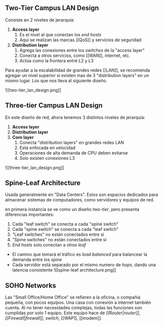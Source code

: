 
## Two-Tier Campus LAN Design

Consiste en 2 niveles de jerarquía:
1. **Access layer**
	1. Es el nivel al que conectan los *end hosts*
	2. Aquí se realizan las marcas [[QoS]] y servicios de seguridad
2. **Distribution layer**
	1. Agrega las conexiones entre los *switches* de la "access layer"
	2. Conecta a otros servicios, como [[WAN]], internet, etc.
	3. Actúa como la frontera entré L2 y L3

Para ayudar a la escalabilidad de grandes redes [[LAN]], se recomienda agregar un nivel superior si existen mas de 3 "distribution layers" en un mismo lugar. Los que nos lleva al siguiente diseño.

![[two-tier_lan_design.png]]

## Three-tier Campus LAN Design

En este diseño de red, ahora tenemos 3 distintos niveles de jerarquía:
1. **Access layer**
2. **Distribution layer**
3. **Core layer**
	1. Conecta "distribution layers" en grandes redes LAN
	2. Está enfocada en velocidad
	3. Operaciones de alta demanda de CPU deben evitarse
	4. Solo existen conexiones L3

![[three-tier_lan_design.png]]



## Spine-Leaf Architecture

Usada generalmente en "Data Centers". Estos son espacios dedicados para almacenar sistemas de computadores, como servidores y equipos de red.

en primera instancia se ve como un diseño *two-tier*, pero presenta diferencias importantes:
1. Cada "leaf switch" se conecta a cada "spine switch"
2. Cada "spine switch" se conecta a cada "leaf switch"
3. "Leaf switches" no están conectados entre si
4. "Spine switches" no están conectados entre si
5. *End hosts* solo conectan a otros *leaf*

- El camino que tomará el tráfico es *load balanced* para balancear la demanda entre los *spine*
- Cada servidor está separado por el mismo numero de *hops*, dando una latencia consistente
![[spine-leaf architecture.png]]


## SOHO Networks

Las "Small Office/Home Office" se refieren a la oficina, o compañía pequeña, con pocos equipos. Una casa con conexión a internet también cuenta.
Al no tener necesidades complejas, todas las funciones son cumplidas por solo 1 equipo. Este equipo hace de *[[Router|router]]*, *[[Firewall|firewall]]*, *switch*, [[WAP]], [[modem]].